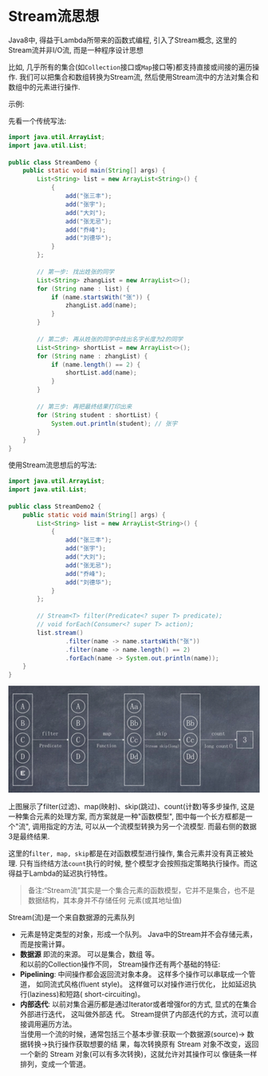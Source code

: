 # Stream流思想

Java8中, 得益于Lambda所带来的函数式编程, 引入了Stream概念, 这里的Stream流并非I/O流, 而是一种程序设计思想  

比如, 几乎所有的集合(如`Collection`接口或`Map`接口等)都支持直接或间接的遍历操作. 我们可以把集合和数组转换为Stream流, 然后使用Stream流中的方法对集合和数组中的元素进行操作.  

示例:  

先看一个传统写法:  

```java
import java.util.ArrayList;
import java.util.List;

public class StreamDemo {
    public static void main(String[] args) {
        List<String> list = new ArrayList<String>() {
            {
                add("张三丰");
                add("张宇");
                add("大刘");
                add("张无忌");
                add("乔峰");
                add("刘德华");
            }
        };

        // 第一步: 找出姓张的同学
        List<String> zhangList = new ArrayList<>();
        for (String name : list) {
            if (name.startsWith("张")) {
                zhangList.add(name);
            }
        }

        // 第二步: 再从姓张的同学中找出名字长度为2的同学
        List<String> shortList = new ArrayList<>();
        for (String name : zhangList) {
            if (name.length() == 2) {
                shortList.add(name);
            }
        }

        // 第三步: 再把最终结果打印出来
        for (String student : shortList) {
            System.out.println(student); // 张宇
        }
    }
}
```

使用Stream流思想后的写法:  

```java
import java.util.ArrayList;
import java.util.List;

public class StreamDemo2 {
    public static void main(String[] args) {
        List<String> list = new ArrayList<String>() {
            {
                add("张三丰");
                add("张宇");
                add("大刘");
                add("张无忌");
                add("乔峰");
                add("刘德华");
            }
        };

        // Stream<T> filter(Predicate<? super T> predicate);
        // void forEach(Consumer<? super T> action);
        list.stream()
                .filter(name -> name.startsWith("张"))
                .filter(name -> name.length() == 2)
                .forEach(name -> System.out.println(name));
    }
}
```

![](images/1.png)

上图展示了filter(过滤)、map(映射)、skip(跳过)、count(计数)等多步操作, 这是一种集合元素的处理方案, 而方案就是一种"函数模型", 图中每一个长方框都是一个"流", 调用指定的方法, 可以从一个流模型转换为另一个流模型. 而最右侧的数据3是最终结果.  

这里的f`ilter, map, skip`都是在对函数模型进行操作, 集合元素并没有真正被处理. 只有当终结方法`count`执行的时候, 整个模型才会按照指定策略执行操作。而这得益于Lambda的延迟执行特性。  

> 备注:“Stream流”其实是一个集合元素的函数模型，它并不是集合，也不是数据结构，其本身并不存储任何 元素(或其地址值)  
> 

Stream(流)是一个来自数据源的元素队列
- 元素是特定类型的对象，形成一个队列。 Java中的Stream并不会存储元素，而是按需计算。
- **数据源** 即流的来源。 可以是集合，数组 等。   
和以前的Collection操作不同， Stream操作还有两个基础的特征:
- **Pipelining**: 中间操作都会返回流对象本身。 这样多个操作可以串联成一个管道， 如同流式风格(fluent style)。 这样做可以对操作进行优化， 比如延迟执行(laziness)和短路( short-circuiting)。
- **内部迭代**: 以前对集合遍历都是通过Iterator或者增强for的方式, 显式的在集合外部进行迭代， 这叫做外部迭 代。 Stream提供了内部迭代的方式，流可以直接调用遍历方法。  
当使用一个流的时候，通常包括三个基本步骤:获取一个数据源(source)→ 数据转换→执行操作获取想要的结 果，每次转换原有 Stream 对象不改变，返回一个新的 Stream 对象(可以有多次转换)，这就允许对其操作可以 像链条一样排列，变成一个管道。